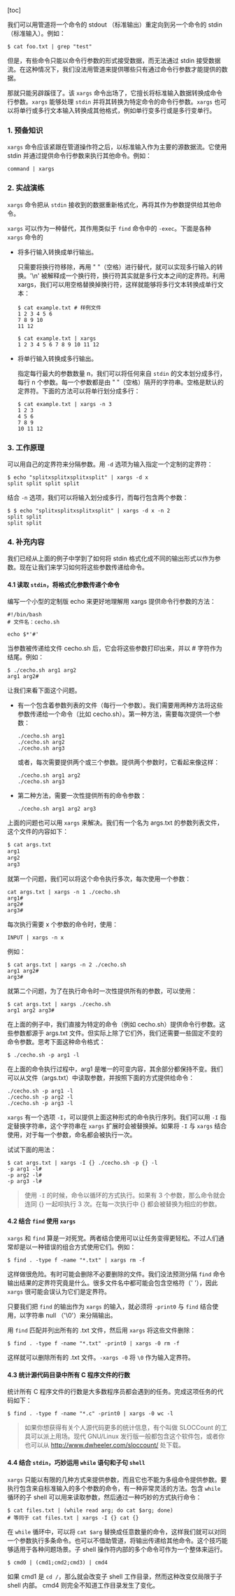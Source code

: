 [toc]

我们可以用管道将一个命令的 stdout （标准输出）重定向到另一个命令的 stdin （标准输入）。例如：

```console
$ cat foo.txt | grep "test"
```

但是，有些命令只能以命令行参数的形式接受数据，而无法通过 stdin 接受数据流。在这种情况下，我们没法用管道来提供哪些只有通过命令行参数才能提供的数据。

那就只能另辟蹊径了。该 `xargs` 命令出场了，它擅长将标准输入数据转换成命令行参数。`xargs` 能够处理 `stdin` 并将其转换为特定命令的命令行参数。`xargs` 也可以将单行或多行文本输入转换成其他格式，例如单行变多行或是多行变单行。

### 1. 预备知识

`xargs` 命令应该紧跟在管道操作符之后，以标准输入作为主要的源数据流。它使用 stdin 并通过提供命令行参数来执行其他命令。例如：

```console
command | xargs
```

### 2. 实战演练

`xargs` 命令把从 `stdin` 接收到的数据重新格式化，再将其作为参数提供给其他命令。

`xargs` 可以作为一种替代，其作用类似于 `find` 命令中的 `-exec`。下面是各种 `xargs` 命令的

+ 将多行输入转换成单行输出。

  只需要将换行符移除，再用 " "（空格）进行替代，就可以实现多行输入的转换。'\n' 被解释成一个换行符，换行符其实就是多行文本之间的定界符。利用 xargs，我们可以用空格替换掉换行符，这样就能够将多行文本转换成单行文本：

  ```console
  $ cat example.txt # 样例文件
  1 2 3 4 5 6
  7 8 9 10
  11 12
  
  $ cat example.txt | xargs
  1 2 3 4 5 6 7 8 9 10 11 12
  ```

+ 将单行输入转换成多行输出。

  指定每行最大的参数数量 n，我们可以将任何来自 `stdin` 的文本划分成多行，每行 n 个参数。每一个参数都是由 " "（空格）隔开的字符串。空格是默认的定界符。下面的方法可以将单行划分成多行：

  ```console
  $ cat example.txt | xargs -n 3
  1 2 3
  4 5 6 
  7 8 9
  10 11 12
  ```

### 3. 工作原理

可以用自己的定界符来分隔参数。用 `-d` 选项为输入指定一个定制的定界符：

```console
$ echo "splitxsplitxsplitxsplit" | xargs -d x
split split split split
```

结合 `-n` 选项，我们可以将输入划分成多行，而每行包含两个参数：

```console
$ $ echo "splitxsplitxsplitxsplit" | xargs -d x -n 2
split split
split split
```

### 4. 补充内容

我们已经从上面的例子中学到了如何将 stdin 格式化成不同的输出形式以作为参数。现在让我们来学习如何将这些参数传递给命令。

#### 4.1 读取 `stdin`，将格式化参数传递个命令

编写一个小型的定制版 echo 来更好地理解用 xargs 提供命令行参数的方法：

```shell
#!/bin/bash
# 文件名：cecho.sh

echo $*'#'
```

当参数被传递给文件 cecho.sh 后，它会将这些参数打印出来，并以 # 字符作为结尾。例如：

```console
$ ./cecho.sh arg1 arg2
arg1 arg2#
```

让我们来看下面这个问题。

+ 有一个包含着参数列表的文件（每行一个参数）。我们需要用两种方法将这些参数传递给一个命令（比如 cecho.sh）。第一种方法，需要每次提供一个参数：

  ```console
  ./cecho.sh arg1
  ./cecho.sh arg2
  ./cecho.sh arg3
  ```

  或者，每次需要提供两个或三个参数。提供两个参数时，它看起来像这样：

  ```console
  ./cecho.sh arg1 arg2
  ./cecho.sh arg3
  ```

+ 第二种方法，需要一次性提供所有的命令参数：

  ```console
  ./cecho.sh arg1 arg2 arg3
  ```

上面的问题也可以用 `xargs` 来解决。我们有一个名为 args.txt 的参数列表文件，这个文件的内容如下：

```txt
$ cat args.txt
arg1
arg2
arg3
```

就第一个问题，我们可以将这个命令执行多次，每次使用一个参数：

```console
cat args.txt | xargs -n 1 ./cecho.sh
arg1#
arg2#
arg3#
```

每次执行需要 x 个参数的命令时，使用：

```console
INPUT | xargs -n x
```

例如：

```console
$ cat args.txt | xargs -n 2 ./cecho.sh
arg1 arg2#
arg3#
```

就第二个问题，为了在执行命令时一次性提供所有的参数，可以使用：

```console
$ cat args.txt | xargs ./cecho.sh
arg1 arg2 arg3#
```

在上面的例子中，我们直接为特定的命令（例如 cecho.sh）提供命令行参数。这些参数都源于 args.txt 文件。但实际上除了它们外，我们还需要一些固定不变的命令参数。思考下面这种命令格式：

```console
$ ./cecho.sh -p arg1 -l
```

在上面的命令执行过程中，arg1 是唯一的可变内容，其余部分都保持不变。我们可以从文件（args.txt）中读取参数，并按照下面的方式提供给命令：

```console
./cecho.sh -p arg1 -l
./cecho.sh -p arg2 -l
./cecho.sh -p arg3 -l
```

`xargs` 有一个选项 `-I`，可以提供上面这种形式的命令执行序列。我们可以用 `-I` 指定替换字符串，这个字符串在 `xargs` 扩展时会被替换掉。如果将 `-I` 与 `xargs` 结合使用，对于每一个参数，命名都会被执行一次。

试试下面的用法：

```console
$ cat args.txt | xargs -I {} ./cecho.sh -p {} -l
-p arg1 -l#
-p arg2 -l#
-p arg3 -l#
```

> 使用 `-I` 的时候，命令以循环的方式执行。如果有 3 个参数，那么命令就会连同 {} 一起呗执行 3 次。在每一次执行中 {} 都会被替换为相应的参数。

#### 4.2 结合 `find` 使用 `xargs`

`xargs` 和 `find` 算是一对死党。两者结合使用可以让任务变得更轻松。不过人们通常却是以一种错误的组合方式使用它们。例如：

```console
$ find . -type f -name "*.txt" | xargs rm -f
```

这样做很危险。有时可能会删除不必要删除的文件。我们没法预测分隔 `find` 命令输出结果的定界符究竟是什么。很多文件名中都可能会包含空格符（' '），因此 `xargs` 很可能会误认为它们是定界符。

只要我们把 `find` 的输出作为 `xargs` 的输入，就必须将 `-print0` 与 `find` 结合使用，以字符串 null （'\0'）来分隔输出。

用 `find` 匹配并列出所有的 .txt 文件，然后用 `xargs` 将这些文件删除：

```console
$ find . -type f -name "*.txt" -print0 | xargs -0 rm -f
```

这样就可以删除所有的 .txt 文件。`-xargs -0` 将 `\0` 作为输入定界符。

#### 4.3 统计源代码目录中所有 C 程序文件的行数

统计所有 C 程序文件的行数是大多数程序员都会遇到的任务。完成这项任务的代码如下：

```console
$ find . -type f -name "*.c" -print0 | xargs -0 wc -l
```

> 如果你想获得有关个人源代码更多的统计信息，有个叫做 SLOCCount 的工具可以派上用场。现代 GNU/Linux 发行版一般都包含这个软件包，或者你也可以从 <http://www.dwheeler.com/sloccount/> 处下载。

#### 4.4 结合 `stdin`，巧妙运用 `while` 语句和子句 `shell`

`xargs` 只能以有限的几种方式来提供参数，而且它也不能为多组命令提供参数。要执行包含来自标准输入的多个参数的命令，有一种非常灵活的方法。包含 `while` 循环的子 shell 可以用来读取参数，然后通过一种巧妙的方式执行命令：

```console
$ cat files.txt | (while read arg; do cat $arg; done)
# 等同于 cat files.txt | xargs -I {} cat {}
```

在 `while` 循环中，可以将 `cat $arg` 替换成任意数量的命令，这样我们就可以对同一个参数执行多条命令。也可以不借助管道，将输出传递给其他命令。这个技巧能够适用于各种问题场景。子 shell 操作符内部的多个命令可作为一个整体来运行。

```console
$ cmd0 | (cmd1;cmd2;cmd3) | cmd4
```

如果 cmd1 是 `cd /`，那么就会改变子 shell 工作目录，然而这种改变仅局限于子 shell 内部。 cmd4 则完全不知道工作目录发生了变化。